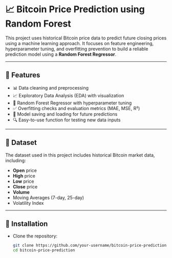 # 📈 Bitcoin Price Prediction using Random Forest

This project uses historical Bitcoin price data to predict future closing prices using a machine learning approach. It focuses on feature engineering, hyperparameter tuning, and overfitting prevention to build a reliable prediction model using a **Random Forest Regressor**.

---

## 🚀 Features

- 📊 Data cleaning and preprocessing
- 📈 Exploratory Data Analysis (EDA) with visualization
- 🌲 Random Forest Regressor with hyperparameter tuning
- ✅ Overfitting checks and evaluation metrics (MAE, MSE, R²)
- 💾 Model saving and loading for future predictions
- 🔍 Easy-to-use function for testing new data inputs

---

## 📂 Dataset

The dataset used in this project includes historical Bitcoin market data, including:
- **Open** price
- **High** price
- **Low** price
- **Close** price
- **Volume**
- Moving Averages (7-day, 25-day)
- Volatility Index

---

## 🔧 Installation

- Clone the repository:
   ```bash
   git clone https://github.com/your-username/bitcoin-price-prediction.git
   cd bitcoin-price-prediction

